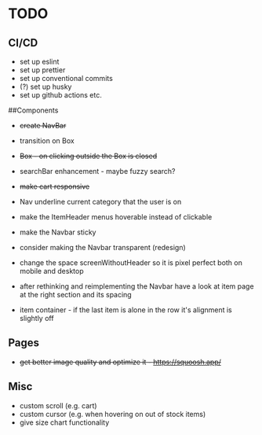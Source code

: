# TODO

## CI/CD

- set up eslint
- set up prettier
- set up conventional commits
- (?) set up husky
- set up github actions etc.

##Components

- ~~create NavBar~~
- transition on Box
- ~~Box - on clicking outside the Box is closed~~

- searchBar enhancement - maybe fuzzy search?
- ~~make cart responsive~~
- Nav underline current category that the user is on
- make the ItemHeader menus hoverable instead of clickable
- make the Navbar sticky
- consider making the Navbar transparent (redesign)
- change the space screenWithoutHeader so it is pixel perfect both on mobile and desktop
- after rethinking and reimplementing the Navbar have a look at item page at the right section and its spacing
- item container - if the last item is alone in the row it's alignment is slightly off

## Pages

- ~~get better image quality and optimize it - https://squoosh.app/~~

## Misc

- custom scroll (e.g. cart)
- custom cursor (e.g. when hovering on out of stock items)
- give size chart functionality
